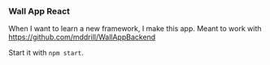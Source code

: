 ### Wall App React

When I want to learn a new framework, I make this app. Meant to work with https://github.com/mddrill/WallAppBackend

Start it with `npm start`.

